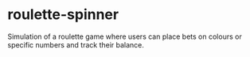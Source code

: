 # roulette-spinner
Simulation of a roulette game where users can place bets on colours or specific numbers and track their balance.
